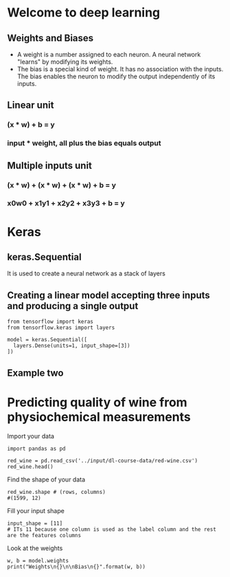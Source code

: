 # Welcome to deep learning

## Weights and Biases
* A weight is a number assigned to each neuron. A neural network "learns" by modifying its weights.
* The bias is a special kind of weight. It has no association with the inputs. The bias enables the neuron to modify the output independently of its inputs.

## Linear unit 
### (x * w) + b = y
### input * weight, all plus the bias equals output


## Multiple inputs unit
### (x * w) + (x * w) + (x * w) + b = y
### x0w0 + x1y1 + x2y2 + x3y3 + b = y


# Keras
## keras.Sequential
It is used to create a neural network as a stack of layers

## Creating a linear model accepting three inputs and producing a single output

```
from tensorflow import keras
from tensorflow.keras import layers

model = keras.Sequential([
  layers.Dense(units=1, input_shape=[3])
])
```

## Example two 
# Predicting quality of wine from physiochemical measurements

Import your data
```
import pandas as pd

red_wine = pd.read_csv('../input/dl-course-data/red-wine.csv')
red_wine.head()
```
Find the shape of your data
```
red_wine.shape # (rows, columns)
#(1599, 12)
```
Fill your input shape
```
input_shape = [11]
# ITs 11 because one column is used as the label column and the rest are the features columns
```

Look at the weights
```
w, b = model.weights
print("Weights\n{}\n\nBias\n{}".format(w, b))
```
